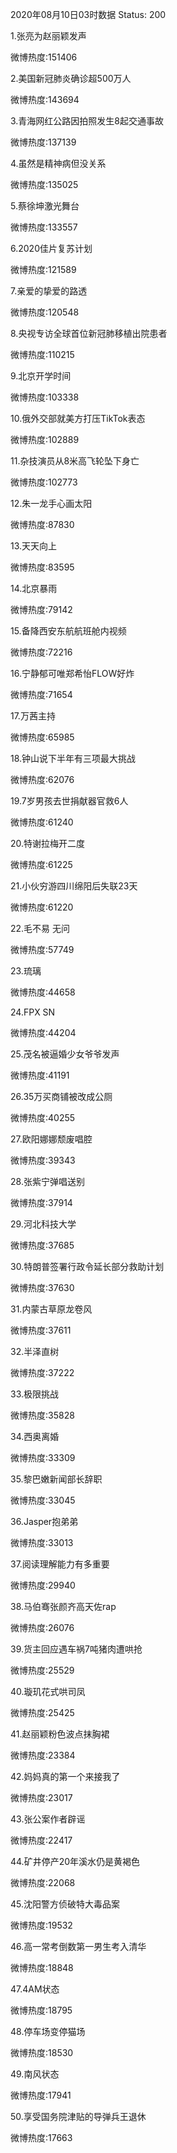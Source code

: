 2020年08月10日03时数据
Status: 200

1.张亮为赵丽颖发声

微博热度:151406

2.美国新冠肺炎确诊超500万人

微博热度:143694

3.青海网红公路因拍照发生8起交通事故

微博热度:137139

4.虽然是精神病但没关系

微博热度:135025

5.蔡徐坤激光舞台

微博热度:133557

6.2020佳片复苏计划

微博热度:121589

7.亲爱的挚爱的路透

微博热度:120548

8.央视专访全球首位新冠肺移植出院患者

微博热度:110215

9.北京开学时间

微博热度:103338

10.俄外交部就美方打压TikTok表态

微博热度:102889

11.杂技演员从8米高飞轮坠下身亡

微博热度:102773

12.朱一龙手心画太阳

微博热度:87830

13.天天向上

微博热度:83595

14.北京暴雨

微博热度:79142

15.备降西安东航航班舱内视频

微博热度:72216

16.宁静郁可唯郑希怡FLOW好炸

微博热度:71654

17.万茜主持

微博热度:65985

18.钟山说下半年有三项最大挑战

微博热度:62076

19.7岁男孩去世捐献器官救6人

微博热度:61240

20.特谢拉梅开二度

微博热度:61225

21.小伙穷游四川绵阳后失联23天

微博热度:61220

22.毛不易 无问

微博热度:57749

23.琉璃

微博热度:44658

24.FPX SN

微博热度:44204

25.茂名被逼婚少女爷爷发声

微博热度:41191

26.35万买商铺被改成公厕

微博热度:40255

27.欧阳娜娜颓废唱腔

微博热度:39343

28.张紫宁弹唱送别

微博热度:37914

29.河北科技大学

微博热度:37685

30.特朗普签署行政令延长部分救助计划

微博热度:37630

31.内蒙古草原龙卷风

微博热度:37611

32.半泽直树

微博热度:37222

33.极限挑战

微博热度:35828

34.西奥离婚

微博热度:33309

35.黎巴嫩新闻部长辞职

微博热度:33045

36.Jasper抱弟弟

微博热度:33013

37.阅读理解能力有多重要

微博热度:29940

38.马伯骞张颜齐高天佐rap

微博热度:26076

39.货主回应遇车祸7吨猪肉遭哄抢

微博热度:25529

40.璇玑花式哄司凤

微博热度:25425

41.赵丽颖粉色波点抹胸裙

微博热度:23384

42.妈妈真的第一个来接我了

微博热度:23017

43.张公案作者辟谣

微博热度:22417

44.矿井停产20年溪水仍是黄褐色

微博热度:22068

45.沈阳警方侦破特大毒品案

微博热度:19532

46.高一常考倒数第一男生考入清华

微博热度:18848

47.4AM状态

微博热度:18795

48.停车场变停猫场

微博热度:18530

49.南风状态

微博热度:17941

50.享受国务院津贴的导弹兵王退休

微博热度:17663


